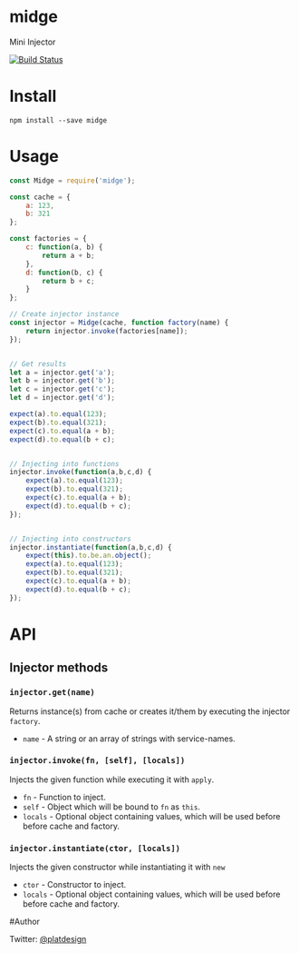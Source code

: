 # midge

Mini Injector

[![Build Status](https://travis-ci.org/platdesign/midge.svg?branch=master)](https://travis-ci.org/platdesign/midge)

# Install

`npm install --save midge`

# Usage

```javascript
const Midge = require('midge');

const cache = {
	a: 123,
	b: 321
};

const factories = {
	c: function(a, b) {
		return a + b;
	},
	d: function(b, c) {
		return b + c;
	}
};

// Create injector instance
const injector = Midge(cache, function factory(name) {
	return injector.invoke(factories[name]);
});


// Get results
let a = injector.get('a');
let b = injector.get('b');
let c = injector.get('c');
let d = injector.get('d');

expect(a).to.equal(123);
expect(b).to.equal(321);
expect(c).to.equal(a + b);
expect(d).to.equal(b + c);


// Injecting into functions
injector.invoke(function(a,b,c,d) {
	expect(a).to.equal(123);
	expect(b).to.equal(321);
	expect(c).to.equal(a + b);
	expect(d).to.equal(b + c);
});


// Injecting into constructors
injector.instantiate(function(a,b,c,d) {
	expect(this).to.be.an.object();
	expect(a).to.equal(123);
	expect(b).to.equal(321);
	expect(c).to.equal(a + b);
	expect(d).to.equal(b + c);
});

```



# API

## Injector methods

### `injector.get(name)`

Returns instance(s) from cache or creates it/them by executing the injector `factory`.

- `name` - A string or an array of strings with service-names.


### `injector.invoke(fn, [self], [locals])`

Injects the given function while executing it with `apply`.

- `fn` - Function to inject.
- `self` - Object which will be bound to `fn` as `this`.
- `locals` - Optional object containing values, which will be used before before cache and factory.


### `injector.instantiate(ctor, [locals])`

Injects the given constructor while instantiating it with `new`

- `ctor` - Constructor to inject.
- `locals` - Optional object containing values, which will be used before before cache and factory.


#Author

Twitter: [@platdesign](https://twitter.com/platdesign)
